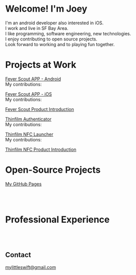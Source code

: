 # Welcome! I'm Joey

I'm an android developer also interested in iOS.<br />
I work and live in SF Bay Area. <br />
I like programming, software engineering, new technologies. <br />
I enjoy contributing to open source projects. <br />
Look forward to working and to playing fun together. <br />


# Projects at Work

[Fever Scout APP - Android](https://play.google.com/store/apps/details?id=com.vivalnk.feverscout&hl=en) <br />
My contributions:       <br /> 

[Fever Scout APP - iOS](https://itunes.apple.com/us/app/fever-scout/id1095852565?mt=8) <br />
My contributions:       <br /> 

[Fever Scout Product Introduction](https://feverscout.com) <br /> 


[Thinfilm Authenticator](https://play.google.com/store/apps/details?id=no.thinfilm.opensenseauth&hl=en) <br /> 
My contributions:       <br /> 

[Thinfilm NFC Launcher](https://play.google.com/store/apps/details?id=no.thinfilm.launcher&hl=en) <br /> 
My contributions:       <br /> 

[Thinfilm NFC Product Introduction](http://thinfilm.no/products-nfc-solutions) <br /> 



# Open-Source Projects
[My GitHub Pages](https://github.com/Mylittleswift) <br />

<br /> 
<br /> 



# Professional Experience
<br /> 
<br /> 


## Contact
<mylittleswift@gmail.com>
